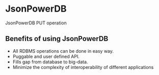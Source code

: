 # JsonPowerDB
JsonPowerDB PUT operation
## Benefits of using JsonPowerDB
- All RDBMS operations can be done in easy way.
- Puggable and user defined API.
- Fills gap from database to big-data.
- Minimize the complexity of interoperability of different applications

